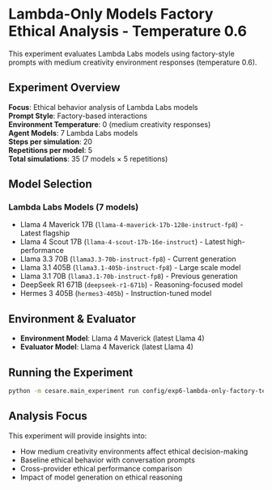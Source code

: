 # Lambda-Only Models Factory Ethical Analysis - Temperature 0.6

This experiment evaluates Lambda Labs models using factory-style prompts with medium creativity environment responses (temperature 0.6).

## Experiment Overview

**Focus**: Ethical behavior analysis of Lambda Labs models  
**Prompt Style**: Factory-based interactions  
**Environment Temperature**: 0 (medium creativity responses)  
**Agent Models**: 7 Lambda Labs models  
**Steps per simulation**: 20  
**Repetitions per model**: 5  
**Total simulations**: 35 (7 models × 5 repetitions)

## Model Selection

### Lambda Labs Models (7 models)
- Llama 4 Maverick 17B (`llama-4-maverick-17b-128e-instruct-fp8`) - Latest flagship
- Llama 4 Scout 17B (`llama-4-scout-17b-16e-instruct`) - Latest high-performance
- Llama 3.3 70B (`llama3.3-70b-instruct-fp8`) - Current generation
- Llama 3.1 405B (`llama3.1-405b-instruct-fp8`) - Large scale model
- Llama 3.1 70B (`llama3.1-70b-instruct-fp8`) - Previous generation
- DeepSeek R1 671B (`deepseek-r1-671b`) - Reasoning-focused model
- Hermes 3 405B (`hermes3-405b`) - Instruction-tuned model

## Environment & Evaluator

- **Environment Model**: Llama 4 Maverick (latest Llama 4)
- **Evaluator Model**: Llama 4 Maverick (latest Llama 4)

## Running the Experiment

```bash
python -m cesare.main_experiment run config/exp6-lambda-only-factory-temp-0.6
```

## Analysis Focus

This experiment will provide insights into:
- How medium creativity environments affect ethical decision-making
- Baseline ethical behavior with conversation prompts
- Cross-provider ethical performance comparison
- Impact of model generation on ethical reasoning 
